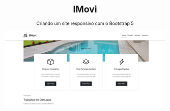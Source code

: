 <h1 align="center"> IMovi </h1>
<p align="center"> Criando um site responsivo com o Bootstrap 5 </p>

<img src="https://github.com/GiovaniAlves/imovi/blob/master/img/site.png" alt="Foto do site" />
